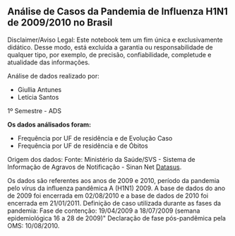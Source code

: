 <h2>Análise de Casos da Pandemia de Influenza H1N1 de 2009/2010 no Brasil</h2>

Disclaimer/Aviso Legal: Este notebook tem um fim única e exclusivamente didático. Desse modo, está excluída a garantia ou responsabilidade de qualquer tipo, por exemplo, de precisão, confiabilidade, completude e atualidade das informações.

Análise de dados realizado por:
- Giullia Antunes
- Letícia Santos
 
 1º Semestre - ADS


**Os dados análisados foram:**
- Frequência por UF de residência e de Evolução Caso
- Frequência por UF de residência e de Óbitos

Origem dos dados: Fonte: Ministério da Saúde/SVS - Sistema de Informação de Agravos de Notificação - Sinan Net [Datasus](http://tabnet.datasus.gov.br/).

Os dados são referentes aos anos de 2009 e 2010, período da pandemia pelo vírus da influenza pandêmica A (H1N1) 2009.
A base de dados do ano de 2009 foi encerrada em 02/08/2010 e a base de dados de 2010 foi encerrada em 21/01/2011.
Definição de caso utilizada durante as fases da pandemia:
Fase de contenção: 19/04/2009 a 18/07/2009 (semana epidemiológica 16 a 28 de 2009)"
Declaração de fase pós-pandêmica pela OMS: 10/08/2010.


